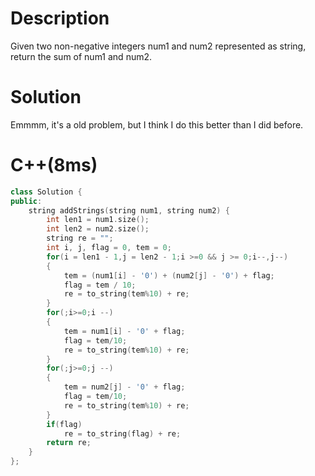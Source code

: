 # Description
Given two non-negative integers num1 and num2 represented as string, return the sum of num1 and num2.
# Solution
Emmmm, it's a old problem, but I think I do this better than I did before.
# C++(8ms)
```cpp
class Solution {
public:
    string addStrings(string num1, string num2) {
        int len1 = num1.size();
        int len2 = num2.size();
        string re = "";
        int i, j, flag = 0, tem = 0;
        for(i = len1 - 1,j = len2 - 1;i >=0 && j >= 0;i--,j--)
        {
            tem = (num1[i] - '0') + (num2[j] - '0') + flag;
            flag = tem / 10;
            re = to_string(tem%10) + re;
        }
        for(;i>=0;i --)
        {
            tem = num1[i] - '0' + flag;
            flag = tem/10;
            re = to_string(tem%10) + re;
        }
        for(;j>=0;j --)
        {
            tem = num2[j] - '0' + flag;
            flag = tem/10;
            re = to_string(tem%10) + re;
        }
        if(flag)
            re = to_string(flag) + re;
        return re;
    }
};
```

